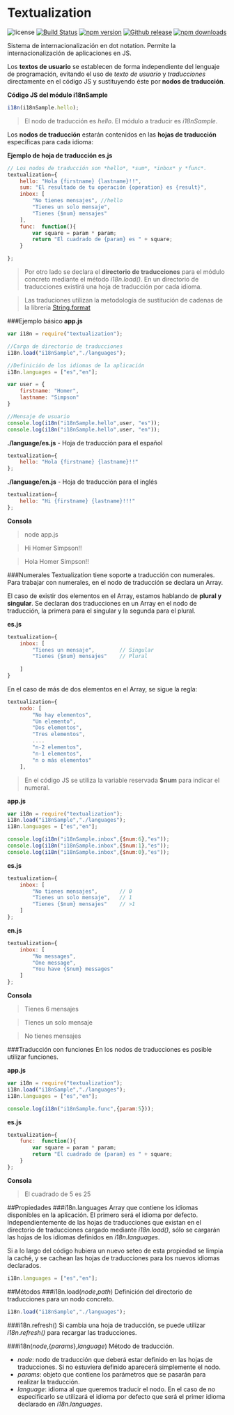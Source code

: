 # Textualization

![license](https://img.shields.io/badge/license-MIT-blue.svg ) [![Build Status](https://img.shields.io/travis/bifuer/textualization/master.svg)](https://travis-ci.org/bifuer/textualization) [![npm version](https://img.shields.io/npm/v/textualization.svg)](https://www.npmjs.com/package/textualization) [![Github release](https://img.shields.io/github/release/bifuer/textualization.svg)](https://github.com/bifuer/textualization) [![npm downloads](https://img.shields.io/npm/dm/textualization.svg)](https://www.npmjs.com/package/textualization)


Sistema de internacionalización en dot notation. Permite la internacionalización de aplicaciones en JS.

Los **textos de usuario** se establecen de forma independiente del lenguaje de programación, evitando el uso de *texto de usuario* y *traducciones* directamente en el código JS y sustituyendo éste por **nodos de traducción**. 

**Código JS del módulo i18nSample**
```javascript
i18n(i18nSample.hello);
```
>El nodo de traducción es *hello*. El módulo a traducir es *i18nSample*. 


Los **nodos de traducción** estarán contenidos en las **hojas de traducción** específicas para cada idioma: 

**Ejemplo de hoja de traducción es.js**
```javascript
// Los nodos de traducción son *hello*, *sum*, *inbox* y *func*.
textualization={
	hello: "Hola {firstname} {lastname}!!",
	sum: "El resultado de tu operación {operation} es {result}",
	inbox: [
		"No tienes mensajes", //hello
		"Tienes un solo mensaje",
		"Tienes {$num} mensajes"
	],
	func:  function(){
		var square = param * param;
		return "El cuadrado de {param} es " + square;
	}

};
```

>Por otro lado se declara el **directorio de traducciones** para el módulo concreto mediante el método *i18n.load()*. En un directorio de traducciones existirá una hoja de traducción por cada idioma.

>Las traduciones utilizan la metodología de sustitución de cadenas de la librería [String.format](https://github.com/bifuer/String.format)

###Ejemplo básico
**app.js**
```javascript
var i18n = require("textualization");

//Carga de directorio de traducciones
i18n.load("i18nSample","./languages");

//Definición de los idiomas de la aplicación
i18n.languages = ["es","en"];

var user = {
	firstname: "Homer",
	lastname: "Simpson"
}

//Mensaje de usuario
console.log(i18n("i18nSample.hello",user, "es"));
console.log(i18n("i18nSample.hello",user, "en"));

```

**./language/es.js** - Hoja de traducción para el español
```javascript
textualization={
	hello: "Hola {firstname} {lastname}!!"
};
```

**./language/en.js** - Hoja de traducción para el inglés
```javascript
textualization={
	hello: "Hi {firstname} {lastname}!!!"
};
```

**Consola**
> node app.js

> Hi Homer Simpson!!

> Hola Homer Simpson!!



###Numerales
Textualization tiene soporte a traducción con numerales. Para trabajar con numerales, en el nodo de traducción se declara un Array.

El caso de existir dos elementos en el Array, estamos hablando de **plural y singular**. Se declaran dos traducciones en un Array en el nodo de traducción, la primera para el singular y la segunda para el plural.

**es.js**
```javascript
textualization={
	inbox: [		
		"Tienes un mensaje", 		// Singular
		"Tienes {$num} mensajes"	// Plural
		
	]
}
```

En el caso de más de dos elementos en el Array, se sigue la regla: 

```javascript
textualization={
	nodo: [
		"No hay elementos",	
		"Un elemento",
		"Dos elementos", 
		"Tres elementos",  
		....
		"n-2 elementos",
		"n-1 elementos",
		"n o más elementos"
	],
```
> En el código JS se utiliza la variable reservada **$num** para indicar el numeral. 
 
**app.js**
```javascript
var i18n = require("textualization");
i18n.load("i18nSample","./languages"); 
i18n.languages = ["es","en"];

console.log(i18n("i18nSample.inbox",{$num:6},"es"));
console.log(i18n("i18nSample.inbox",{$num:1},"es"));
console.log(i18n("i18nSample.inbox",{$num:0},"es"));
```

**es.js**
```javascript
textualization={
	inbox: [
		"No tienes mensajes", 		// 0
		"Tienes un solo mensaje",	// 1
		"Tienes {$num} mensajes"	// >1
	]
};
```

**en.js**
```javascript
textualization={
	inbox: [
		"No messages",
		"One message",
		"You have {$num} messages"
	]
};
```

**Consola**
> Tienes 6 mensajes

> Tienes un solo mensaje

> No tienes mensajes



###Traducción con funciones
En los nodos de traducciones es posible utilizar funciones.

**app.js**
```javascript
var i18n = require("textualization");
i18n.load("i18nSample","./languages"); 
i18n.languages = ["es","en"];

console.log(i18n("i18nSample.func",{param:5}));
```

**es.js**
```javascript
textualization={
	func:  function(){
		var square = param * param;
		return "El cuadrado de {param} es " + square;
	}
};
```

**Consola**
> El cuadrado de 5 es 25


##Propiedades
###i18n.languages
Array que contiene los idiomas disponibles en la aplicación. El primero será el idioma por defecto.
Independientemente de las hojas de traducciones que existan en el directorio de traducciones cargado mediante *i18n.load()*, sólo se cargarán las hojas de los idiomas definidos en *i18n.languages*. 

Si a lo largo del código hubiera un nuevo seteo de esta propiedad se limpia la caché, y se cachean las hojas de traducciones para los nuevos idiomas declarados.
```javascript
i18n.languages = ["es","en"];
```

##Métodos
###i18n.load(*node*,*path*)
Definición del directorio de traducciones para un nodo concreto.
```javascript
i18n.load("i18nSample","./languages"); 
```

###i18n.refresh()
Si cambia una hoja de traducción, se puede utilizar *i18n.refresh()* para recargar las traducciones.

###i18n(*node*,{*params*},*language*)
Método de traducción.
+ *node*: nodo de traducción que deberá estar definido en las hojas de traducciones. Si no estuviera definido aparecerá simplemente el nodo.
+ *params*: objeto que contiene los parámetros que se pasarán para realizar la traducción.
+ *language*: idioma al que queremos traducir el nodo. En el caso de no especificarlo se utilizará el idioma por defecto que será el primer idioma declarado en *i18n.languages*.

